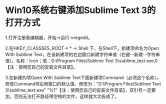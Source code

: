 # Win10系统右键添加Sublime Text 3的打开方式

1.打开注册表编辑器，开始->运行->regedit。

2.在HKEY_CLASSSES_ROOT→ * → Shell 下，在Shell下，新建项命名为Open With Sublime Text，在该新建项的右边窗口新建字符串值（右键--新建--字符串值）。名称：Icon；值：D:\Program Files\Sublime Text 3\sublime_text.exe,0 【注：使用您自己的安装文件目录】。

3.在新建的项Open With Sublime Text下面新建项Command（必须这个名称）。修改Command项右侧窗口的默认值，修改为："D:\Program Files\Sublime Text 3\sublime_text.exe" "%1"【注：使用您自己的安装文件目录】，双引号一定要加，否则无法打开路径带空格的文件，这样就大功告成了。
